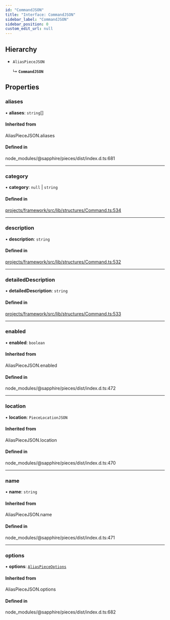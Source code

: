 ```yaml
---
id: "CommandJSON"
title: "Interface: CommandJSON"
sidebar_label: "CommandJSON"
sidebar_position: 0
custom_edit_url: null
---
```


## Hierarchy

- `AliasPieceJSON`

  ↳ **`CommandJSON`**

## Properties

### aliases

• **aliases**: `string`[]

#### Inherited from

AliasPieceJSON.aliases

#### Defined in

node_modules/@sapphire/pieces/dist/index.d.ts:681

___

### category

• **category**: ``null`` \| `string`

#### Defined in

[projects/framework/src/lib/structures/Command.ts:534](https://github.com/sapphiredev/framework/blob/5a4898f6/src/lib/structures/Command.ts#L534)

___

### description

• **description**: `string`

#### Defined in

[projects/framework/src/lib/structures/Command.ts:532](https://github.com/sapphiredev/framework/blob/5a4898f6/src/lib/structures/Command.ts#L532)

___

### detailedDescription

• **detailedDescription**: `string`

#### Defined in

[projects/framework/src/lib/structures/Command.ts:533](https://github.com/sapphiredev/framework/blob/5a4898f6/src/lib/structures/Command.ts#L533)

___

### enabled

• **enabled**: `boolean`

#### Inherited from

AliasPieceJSON.enabled

#### Defined in

node_modules/@sapphire/pieces/dist/index.d.ts:472

___

### location

• **location**: `PieceLocationJSON`

#### Inherited from

AliasPieceJSON.location

#### Defined in

node_modules/@sapphire/pieces/dist/index.d.ts:470

___

### name

• **name**: `string`

#### Inherited from

AliasPieceJSON.name

#### Defined in

node_modules/@sapphire/pieces/dist/index.d.ts:471

___

### options

• **options**: [`AliasPieceOptions`](AliasPieceOptions)

#### Inherited from

AliasPieceJSON.options

#### Defined in

node_modules/@sapphire/pieces/dist/index.d.ts:682
